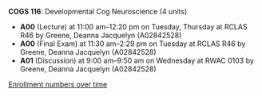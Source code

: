 **COGS 116**: Developmental Cog Neuroscience (4 units)

- **A00** (Lecture) at 11:00 am–12:20 pm on Tuesday, Thursday at RCLAS R46 by Greene, Deanna Jacquelyn (A02842528)
- **A00** (Final Exam) at 11:30 am–2:29 pm on Tuesday at RCLAS R46 by Greene, Deanna Jacquelyn (A02842528)
- **A01** (Discussion) at 9:00 am–9:50 am on Wednesday at RWAC 0103 by Greene, Deanna Jacquelyn (A02842528)

[Enrollment numbers over time](./COGS116.tsv)
